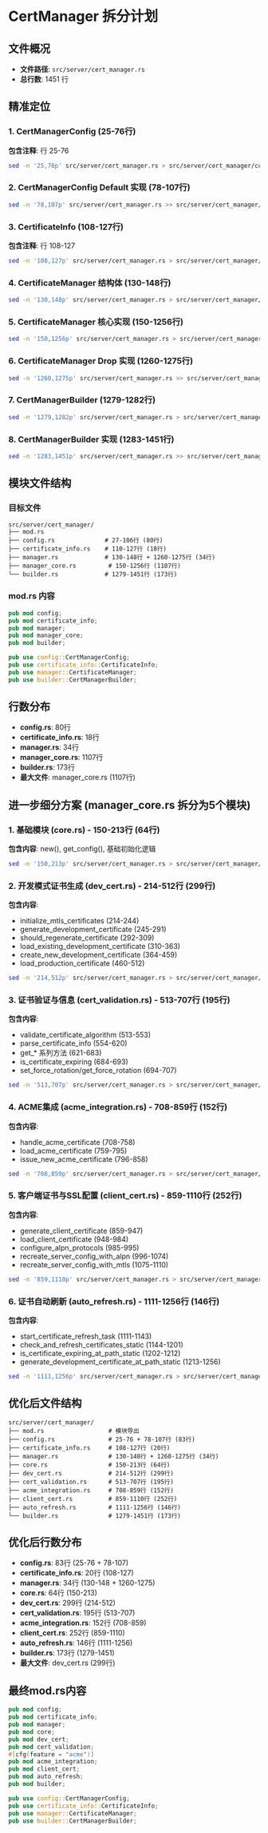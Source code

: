# CertManager 拆分计划

## 文件概况
- **文件路径**: `src/server/cert_manager.rs`
- **总行数**: 1451 行

## 精准定位

### 1. CertManagerConfig (25-76行)
**包含注释**: 行 25-76
```bash
sed -n '25,76p' src/server/cert_manager.rs > src/server/cert_manager/config.rs
```

### 2. CertManagerConfig Default 实现 (78-107行)
```bash
sed -n '78,107p' src/server/cert_manager.rs >> src/server/cert_manager/config.rs
```

### 3. CertificateInfo (108-127行)
**包含注释**: 行 108-127
```bash
sed -n '108,127p' src/server/cert_manager.rs > src/server/cert_manager/certificate_info.rs
```

### 4. CertificateManager 结构体 (130-148行)
```bash
sed -n '130,148p' src/server/cert_manager.rs > src/server/cert_manager/manager.rs
```

### 5. CertificateManager 核心实现 (150-1256行)
```bash
sed -n '150,1256p' src/server/cert_manager.rs > src/server/cert_manager/manager_core.rs
```

### 6. CertificateManager Drop 实现 (1260-1275行)
```bash
sed -n '1260,1275p' src/server/cert_manager.rs >> src/server/cert_manager/manager.rs
```

### 7. CertManagerBuilder (1279-1282行)
```bash
sed -n '1279,1282p' src/server/cert_manager.rs > src/server/cert_manager/builder.rs
```

### 8. CertManagerBuilder 实现 (1283-1451行)
```bash
sed -n '1283,1451p' src/server/cert_manager.rs >> src/server/cert_manager/builder.rs
```

## 模块文件结构

### 目标文件
```
src/server/cert_manager/
├── mod.rs
├── config.rs              # 27-106行 (80行)
├── certificate_info.rs    # 110-127行 (18行)
├── manager.rs             # 130-148行 + 1260-1275行 (34行)
├── manager_core.rs         # 150-1256行 (1107行)
└── builder.rs             # 1279-1451行 (173行)
```

### mod.rs 内容
```rust
pub mod config;
pub mod certificate_info;
pub mod manager;
pub mod manager_core;
pub mod builder;

pub use config::CertManagerConfig;
pub use certificate_info::CertificateInfo;
pub use manager::CertificateManager;
pub use builder::CertManagerBuilder;
```

## 行数分布
- **config.rs**: 80行
- **certificate_info.rs**: 18行
- **manager.rs**: 34行
- **manager_core.rs**: 1107行
- **builder.rs**: 173行
- **最大文件**: manager_core.rs (1107行)

## 进一步细分方案 (manager_core.rs 拆分为5个模块)

### 1. 基础模块 (core.rs) - 150-213行 (64行)
**包含内容**: new(), get_config(), 基础初始化逻辑
```bash
sed -n '150,213p' src/server/cert_manager.rs > src/server/cert_manager/core.rs
```

### 2. 开发模式证书生成 (dev_cert.rs) - 214-512行 (299行)
**包含内容**:
- initialize_mtls_certificates (214-244)
- generate_development_certificate (245-291)
- should_regenerate_certificate (292-309)
- load_existing_development_certificate (310-363)
- create_new_development_certificate (364-459)
- load_production_certificate (460-512)
```bash
sed -n '214,512p' src/server/cert_manager.rs > src/server/cert_manager/dev_cert.rs
```

### 3. 证书验证与信息 (cert_validation.rs) - 513-707行 (195行)
**包含内容**:
- validate_certificate_algorithm (513-553)
- parse_certificate_info (554-620)
- get_* 系列方法 (621-683)
- is_certificate_expiring (684-693)
- set_force_rotation/get_force_rotation (694-707)
```bash
sed -n '513,707p' src/server/cert_manager.rs > src/server/cert_manager/cert_validation.rs
```

### 4. ACME集成 (acme_integration.rs) - 708-859行 (152行)
**包含内容**:
- handle_acme_certificate (708-758)
- load_acme_certificate (759-795)
- issue_new_acme_certificate (796-858)
```bash
sed -n '708,859p' src/server/cert_manager.rs > src/server/cert_manager/acme_integration.rs
```

### 5. 客户端证书与SSL配置 (client_cert.rs) - 859-1110行 (252行)
**包含内容**:
- generate_client_certificate (859-947)
- load_client_certificate (948-984)
- configure_alpn_protocols (985-995)
- recreate_server_config_with_alpn (996-1074)
- recreate_server_config_with_mtls (1075-1110)
```bash
sed -n '859,1110p' src/server/cert_manager.rs > src/server/cert_manager/client_cert.rs
```

### 6. 证书自动刷新 (auto_refresh.rs) - 1111-1256行 (146行)
**包含内容**:
- start_certificate_refresh_task (1111-1143)
- check_and_refresh_certificates_static (1144-1201)
- is_certificate_expiring_at_path_static (1202-1212)
- generate_development_certificate_at_path_static (1213-1256)
```bash
sed -n '1111,1256p' src/server/cert_manager.rs > src/server/cert_manager/auto_refresh.rs
```

## 优化后文件结构
```
src/server/cert_manager/
├── mod.rs                  # 模块导出
├── config.rs               # 25-76 + 78-107行 (83行)
├── certificate_info.rs     # 108-127行 (20行)
├── manager.rs              # 130-148行 + 1260-1275行 (34行)
├── core.rs                 # 150-213行 (64行)
├── dev_cert.rs             # 214-512行 (299行)
├── cert_validation.rs      # 513-707行 (195行)
├── acme_integration.rs     # 708-859行 (152行)
├── client_cert.rs          # 859-1110行 (252行)
├── auto_refresh.rs         # 1111-1256行 (146行)
└── builder.rs              # 1279-1451行 (173行)
```

## 优化后行数分布
- **config.rs**: 83行 (25-76 + 78-107)
- **certificate_info.rs**: 20行 (108-127)
- **manager.rs**: 34行 (130-148 + 1260-1275)
- **core.rs**: 64行 (150-213)
- **dev_cert.rs**: 299行 (214-512)
- **cert_validation.rs**: 195行 (513-707)
- **acme_integration.rs**: 152行 (708-859)
- **client_cert.rs**: 252行 (859-1110)
- **auto_refresh.rs**: 146行 (1111-1256)
- **builder.rs**: 173行 (1279-1451)
- **最大文件**: dev_cert.rs (299行)

## 最终mod.rs内容
```rust
pub mod config;
pub mod certificate_info;
pub mod manager;
pub mod core;
pub mod dev_cert;
pub mod cert_validation;
#[cfg(feature = "acme")]
pub mod acme_integration;
pub mod client_cert;
pub mod auto_refresh;
pub mod builder;

pub use config::CertManagerConfig;
pub use certificate_info::CertificateInfo;
pub use manager::CertificateManager;
pub use builder::CertManagerBuilder;
```